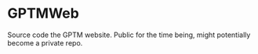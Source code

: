 # GPTMWeb
Source code the GPTM website. Public for the time being, might potentially become a private repo.
